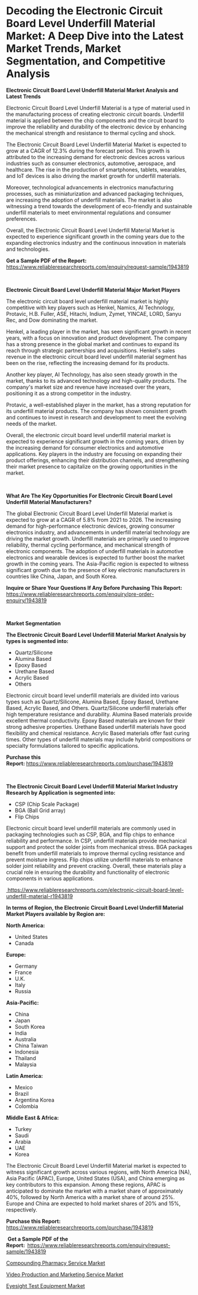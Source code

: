 <p><h1>Decoding the Electronic Circuit Board Level Underfill Material Market: A Deep Dive into the Latest Market Trends, Market Segmentation, and Competitive Analysis</h1></p><p><strong>Electronic Circuit Board Level Underfill Material Market Analysis and Latest Trends</strong></p>
<p><p>Electronic Circuit Board Level Underfill Material is a type of material used in the manufacturing process of creating electronic circuit boards. Underfill material is applied between the chip components and the circuit board to improve the reliability and durability of the electronic device by enhancing the mechanical strength and resistance to thermal cycling and shock.</p><p>The Electronic Circuit Board Level Underfill Material Market is expected to grow at a CAGR of 12.3% during the forecast period. This growth is attributed to the increasing demand for electronic devices across various industries such as consumer electronics, automotive, aerospace, and healthcare. The rise in the production of smartphones, tablets, wearables, and IoT devices is also driving the market growth for underfill materials.</p><p>Moreover, technological advancements in electronics manufacturing processes, such as miniaturization and advanced packaging techniques, are increasing the adoption of underfill materials. The market is also witnessing a trend towards the development of eco-friendly and sustainable underfill materials to meet environmental regulations and consumer preferences.</p><p>Overall, the Electronic Circuit Board Level Underfill Material Market is expected to experience significant growth in the coming years due to the expanding electronics industry and the continuous innovation in materials and technologies.</p></p>
<p><strong>Get a Sample PDF of the Report:&nbsp;</strong> <a href="https://www.reliableresearchreports.com/enquiry/request-sample/1943819">https://www.reliableresearchreports.com/enquiry/request-sample/1943819</a></p>
<p>&nbsp;</p>
<p><strong>Electronic Circuit Board Level Underfill Material Major Market Players</strong></p>
<p><p>The electronic circuit board level underfill material market is highly competitive with key players such as Henkel, Namics, AI Technology, Protavic, H.B. Fuller, ASE, Hitachi, Indium, Zymet, YINCAE, LORD, Sanyu Rec, and Dow dominating the market.</p><p>Henkel, a leading player in the market, has seen significant growth in recent years, with a focus on innovation and product development. The company has a strong presence in the global market and continues to expand its reach through strategic partnerships and acquisitions. Henkel's sales revenue in the electronic circuit board level underfill material segment has been on the rise, reflecting the increasing demand for its products.</p><p>Another key player, AI Technology, has also seen steady growth in the market, thanks to its advanced technology and high-quality products. The company's market size and revenue have increased over the years, positioning it as a strong competitor in the industry.</p><p>Protavic, a well-established player in the market, has a strong reputation for its underfill material products. The company has shown consistent growth and continues to invest in research and development to meet the evolving needs of the market.</p><p>Overall, the electronic circuit board level underfill material market is expected to experience significant growth in the coming years, driven by the increasing demand for consumer electronics and automotive applications. Key players in the industry are focusing on expanding their product offerings, enhancing their distribution channels, and strengthening their market presence to capitalize on the growing opportunities in the market.</p></p>
<p>&nbsp;</p>
<p><strong>What Are The Key Opportunities For Electronic Circuit Board Level Underfill Material Manufacturers?</strong></p>
<p><p>The global Electronic Circuit Board Level Underfill Material market is expected to grow at a CAGR of 5.8% from 2021 to 2026. The increasing demand for high-performance electronic devices, growing consumer electronics industry, and advancements in underfill material technology are driving the market growth. Underfill materials are primarily used to improve reliability, thermal cycling performance, and mechanical strength of electronic components. The adoption of underfill materials in automotive electronics and wearable devices is expected to further boost the market growth in the coming years. The Asia-Pacific region is expected to witness significant growth due to the presence of key electronic manufacturers in countries like China, Japan, and South Korea.</p></p>
<p><strong>Inquire or Share Your Questions If Any Before Purchasing This Report:</strong> <a href="https://www.reliableresearchreports.com/enquiry/pre-order-enquiry/1943819">https://www.reliableresearchreports.com/enquiry/pre-order-enquiry/1943819</a></p>
<p>&nbsp;</p>
<p><strong>Market Segmentation</strong></p>
<p><strong>The Electronic Circuit Board Level Underfill Material Market Analysis by types is segmented into:</strong></p>
<p><ul><li>Quartz/Silicone</li><li>Alumina Based</li><li>Epoxy Based</li><li>Urethane Based</li><li>Acrylic Based</li><li>Others</li></ul></p>
<p><p>Electronic circuit board level underfill materials are divided into various types such as Quartz/Silicone, Alumina Based, Epoxy Based, Urethane Based, Acrylic Based, and Others. Quartz/Silicone underfill materials offer high temperature resistance and durability. Alumina Based materials provide excellent thermal conductivity. Epoxy Based materials are known for their strong adhesive properties. Urethane Based underfill materials have good flexibility and chemical resistance. Acrylic Based materials offer fast curing times. Other types of underfill materials may include hybrid compositions or specialty formulations tailored to specific applications.</p></p>
<p><strong>Purchase this Report:&nbsp;</strong><a href="https://www.reliableresearchreports.com/purchase/1943819">https://www.reliableresearchreports.com/purchase/1943819</a></p>
<p>&nbsp;</p>
<p><strong>The Electronic Circuit Board Level Underfill Material Market Industry Research by Application is segmented into:</strong></p>
<p><ul><li>CSP (Chip Scale Package)</li><li>BGA (Ball Grid array)</li><li>Flip Chips</li></ul></p>
<p><p>Electronic circuit board level underfill materials are commonly used in packaging technologies such as CSP, BGA, and flip chips to enhance reliability and performance. In CSP, underfill materials provide mechanical support and protect the solder joints from mechanical stress. BGA packages benefit from underfill materials to improve thermal cycling resistance and prevent moisture ingress. Flip chips utilize underfill materials to enhance solder joint reliability and prevent cracking. Overall, these materials play a crucial role in ensuring the durability and functionality of electronic components in various applications.</p></p>
<p><a href="https://www.reliableresearchreports.com/electronic-circuit-board-level-underfill-material-r1943819">&nbsp;https://www.reliableresearchreports.com/electronic-circuit-board-level-underfill-material-r1943819</a></p>
<p><strong>In terms of Region, the Electronic Circuit Board Level Underfill Material Market Players available by Region are:</strong></p>
<p>
    <p> <strong> North America: </strong>
        <ul>
            <li>United States</li>
            <li>Canada</li>
        </ul>
        </p> 
    <p> <strong> Europe: </strong>
        <ul>
            <li>Germany</li>
            <li>France</li>
            <li>U.K.</li>
            <li>Italy</li>
            <li>Russia</li>
        </ul>
        </p> 
    <p> <strong> Asia-Pacific: </strong>
        <ul>
            <li>China</li>
            <li>Japan</li>
            <li>South Korea</li>
            <li>India</li>
            <li>Australia</li>
            <li>China Taiwan</li>
            <li>Indonesia</li>
            <li>Thailand</li>
            <li>Malaysia</li>
        </ul>
        </p> 
    <p> <strong> Latin America: </strong>
        <ul>
            <li>Mexico</li>
            <li>Brazil</li>
            <li>Argentina Korea</li>
            <li>Colombia</li>
        </ul>
        </p> 
    <p> <strong> Middle East & Africa: </strong>
        <ul>
            <li>Turkey</li>
            <li>Saudi</li>
            <li>Arabia</li>
            <li>UAE</li>
            <li>Korea</li>
        </ul>
    </p>
    </p>
<p><p>The Electronic Circuit Board Level Underfill Material market is expected to witness significant growth across various regions, with North America (NA), Asia Pacific (APAC), Europe, United States (USA), and China emerging as key contributors to this expansion. Among these regions, APAC is anticipated to dominate the market with a market share of approximately 40%, followed by North America with a market share of around 25%. Europe and China are expected to hold market shares of 20% and 15%, respectively.</p></p>
<p><strong>Purchase this Report: </strong><a href="https://www.reliableresearchreports.com/purchase/1943819">https://www.reliableresearchreports.com/purchase/1943819</a></p>
<p>&nbsp;<strong>Get a Sample PDF of the Report:&nbsp;&nbsp;</strong><a href="https://www.reliableresearchreports.com/enquiry/request-sample/1943819">https://www.reliableresearchreports.com/enquiry/request-sample/1943819</a></p>
<p><strong></strong></p>
<p><p><a href="https://github.com/nicholepatriciadoylenwnrjr0/Market-Research-Report-List-3/blob/main/compounding-pharmacy-service-market.md">Compounding Pharmacy Service Market</a></p><p><a href="https://github.com/gamblestampleyjenny50m5sl6/Market-Research-Report-List-3/blob/main/video-production-and-marketing-service-market.md">Video Production and Marketing Service Market</a></p><p><a href="https://view.publitas.com/reportprime-1/eyesight-test-equipment-industry-analysis-report-its-market-size-growing-with-a-cagr-of-4-6-by-applications-types-and-region-forecasted-for-period-from-2024-to-2031/">Eyesight Test Equipment Market</a></p></p>